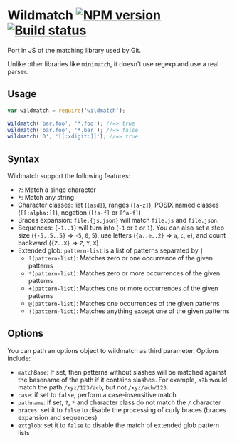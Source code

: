 Wildmatch [![NPM version](https://badge.fury.io/js/wildmatch.svg)](http://badge.fury.io/js/wildmatch) [![Build status](https://travis-ci.org/vmeurisse/wildmatch.svg?branch=master)](http://travis-ci.org/vmeurisse/wildmatch)
=========

Port in JS of the matching library used by Git.

Unlike other libraries like `minimatch`, it doesn't use regexp and use a real parser.

Usage
-----

````js
var wildmatch = require('wildmatch');

wildmatch('bar.foo', '*.foo'); //=> true
wildmatch('bar.foo', '*.bar'); //=> false
wildmatch('D', '[[:xdigit:]]'); //=> true
````

Syntax
------

Wildmatch support the following features:

 * `?`: Match a singe character
 * `*`: Match any string
 * Character classes: list (`[asd]`), ranges (`[a-z]`), POSIX named classes (`[[:alpha:]]`), negation (`[!a-f]` or `[^a-f]`)
 * Braces expansion: `file.{js,json}` will match `file.js` and `file.json`.
 * Sequences: `{-1..1}` will turn into (`-1` or `0` or `1`). You can also set a step size (`{-5..5..5}` => `-5`, `0`, `5`), use letters (`{a..e..2}` => `a`, `c`, `e`), and count backward (`{Z..X}` => `Z`, `Y`, `X`)
 * Extended glob: `pattern-list` is a list of patterns separated by `|`
   * `?(pattern-list)`: Matches zero or one occurrence of the given patterns
   * `*(pattern-list)`: Matches zero or more occurrences of the given patterns
   * `+(pattern-list)`: Matches one or more occurrences of the given patterns
   * `@(pattern-list)`: Matches one occurrences of the given patterns
   * `!(pattern-list)`: Matches anything except one of the given patterns

Options
-------

You can path an options object to wildmatch as third parameter. Options include:

 * `matchBase`: If set, then patterns without slashes will be matched against the basename of the path if it contains slashes. For example, `a?b` would match the path `/xyz/123/acb`, but not `/xyz/acb/123`.
 * `case`: if set to `false`, perform a case-insensitive match
 * `pathname`: if set, `?`, `*` and character class do not match the `/` character
 * `braces`: set it to `false` to disable the processing of curly braces (braces expansion and sequences)
 * `extglob`: set it to `false` to disable the match of extended glob pattern lists

